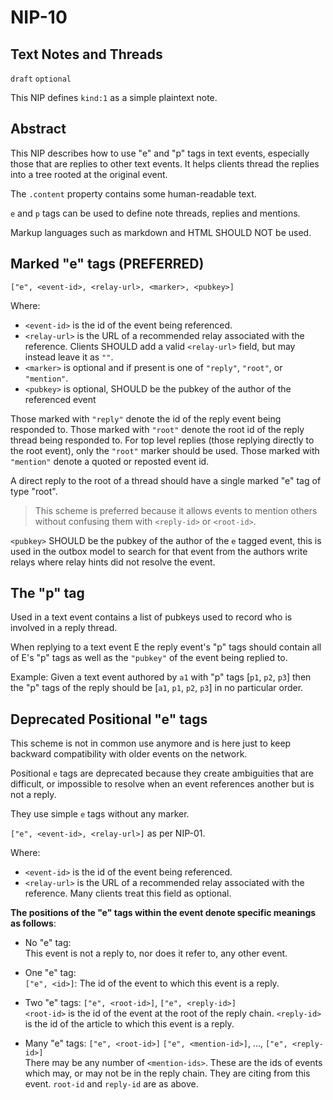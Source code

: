 NIP-10
======

Text Notes and Threads
----------------------

`draft` `optional`

This NIP defines `kind:1` as a simple plaintext note.

## Abstract

This NIP describes how to use "e" and "p" tags in text events, especially those that are replies to other text events. It helps clients thread the replies into a tree rooted at the original event.

The `.content` property contains some human-readable text. 

`e` and `p` tags can be used to define note threads, replies and mentions. 

Markup languages such as markdown and HTML SHOULD NOT be used. 

## Marked "e" tags (PREFERRED)
`["e", <event-id>, <relay-url>, <marker>, <pubkey>]`

Where:

 * `<event-id>` is the id of the event being referenced.
 * `<relay-url>` is the URL of a recommended relay associated with the reference. Clients SHOULD add a valid `<relay-url>` field, but may instead leave it as `""`.
 * `<marker>` is optional and if present is one of `"reply"`, `"root"`, or `"mention"`.
 * `<pubkey>` is optional, SHOULD be the pubkey of the author of the referenced event

Those marked with `"reply"` denote the id of the reply event being responded to.  Those marked with `"root"` denote the root id of the reply thread being responded to. For top level replies (those replying directly to the root event), only the `"root"` marker should be used. Those marked with `"mention"` denote a quoted or reposted event id.

A direct reply to the root of a thread should have a single marked "e" tag of type "root".

>This scheme is preferred because it allows events to mention others without confusing them with `<reply-id>` or `<root-id>`.

`<pubkey>` SHOULD be the pubkey of the author of the `e` tagged event, this is used in the outbox model to search for that event from the authors write relays where relay hints did not resolve the event.

## The "p" tag
Used in a text event contains a list of pubkeys used to record who is involved in a reply thread.

When replying to a text event E the reply event's "p" tags should contain all of E's "p" tags as well as the `"pubkey"` of the event being replied to.

Example:  Given a text event authored by `a1` with "p" tags [`p1`, `p2`, `p3`] then the "p" tags of the reply should be [`a1`, `p1`, `p2`, `p3`]
in no particular order.

## Deprecated Positional "e" tags

This scheme is not in common use anymore and is here just to keep backward compatibility with older events on the network. 

Positional `e` tags are deprecated because they create ambiguities that are difficult, or impossible to resolve when an event references another but is not a reply.

They use simple `e` tags without any marker. 

`["e", <event-id>, <relay-url>]` as per NIP-01.

Where:

 * `<event-id>` is the id of the event being referenced.
 * `<relay-url>` is the URL of a recommended relay associated with the reference.  Many clients treat this field as optional.

**The positions of the "e" tags within the event denote specific meanings as follows**:

 * No "e" tag: <br>
 This event is not a reply to, nor does it refer to, any other event.

 * One "e" tag: <br>
 `["e", <id>]`: The id of the event to which this event is a reply.

 * Two "e" tags:  `["e", <root-id>]`, `["e", <reply-id>]` <br>
 `<root-id>` is the id of the event at the root of the reply chain.  `<reply-id>` is the id of the article to which this event is a reply.

 * Many "e" tags: `["e", <root-id>]` `["e", <mention-id>]`, ..., `["e", <reply-id>]`<br>
There may be any number of `<mention-ids>`.  These are the ids of events which may, or may not be in the reply chain.
They are citing from this event.  `root-id` and `reply-id` are as above.